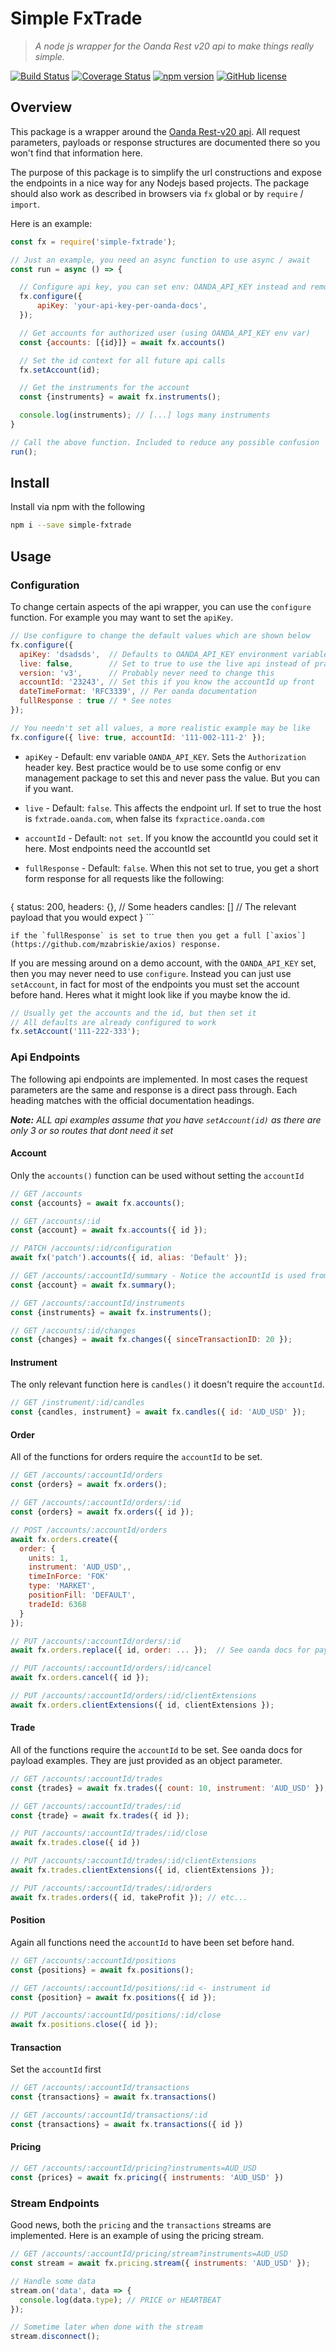 # Simple FxTrade

> _A node js wrapper for the Oanda Rest v20 api to make things really simple._

[![Build Status](https://travis-ci.org/lteacher/simple-fxtrade.svg?branch=master)](https://travis-ci.org/lteacher/simple-fxtrade)
[![Coverage Status](https://coveralls.io/repos/github/lteacher/simple-fxtrade/badge.svg?branch=master)](https://coveralls.io/github/lteacher/simple-fxtrade?branch=master)
[![npm version](https://badge.fury.io/js/simple-fxtrade.svg)](https://badge.fury.io/js/simple-fxtrade)
[![GitHub license](https://img.shields.io/badge/license-MIT-blue.svg)](https://raw.githubusercontent.com/lteacher/simple-fxtrade/master/LICENSE.md)

## Overview

This package is a wrapper around the [Oanda Rest-v20 api][oanda-api]. All request parameters, payloads or response structures are documented there so you won't find that information here.

The purpose of this package is to simplify the url constructions and expose the endpoints in a nice way for any Nodejs based projects. The package should also work as described in browsers via `fx` global or by `require` / `import`.

Here is an example:

```javascript
const fx = require('simple-fxtrade');

// Just an example, you need an async function to use async / await
const run = async () => {

  // Configure api key, you can set env: OANDA_API_KEY instead and remove this call
  fx.configure({
      apiKey: 'your-api-key-per-oanda-docs',
  });

  // Get accounts for authorized user (using OANDA_API_KEY env var)
  const {accounts: [{id}]} = await fx.accounts()

  // Set the id context for all future api calls
  fx.setAccount(id);

  // Get the instruments for the account
  const {instruments} = await fx.instruments();

  console.log(instruments); // [...] logs many instruments
}

// Call the above function. Included to reduce any possible confusion
run();
```

## Install

Install via npm with the following
```sh
npm i --save simple-fxtrade
```

## Usage

### Configuration

To change certain aspects of the api wrapper, you can use the `configure` function. For example you may want to set the `apiKey`.

```javascript
// Use configure to change the default values which are shown below
fx.configure({
  apiKey: 'dsadsds',  // Defaults to OANDA_API_KEY environment variable
  live: false,        // Set to true to use the live api instead of practice
  version: 'v3',      // Probably never need to change this
  accountId: '23243', // Set this if you know the accountId up front
  dateTimeFormat: 'RFC3339', // Per oanda documentation
  fullResponse : true // * See notes
});

// You needn't set all values, a more realistic example may be like
fx.configure({ live: true, accountId: '111-002-111-2' });
```

- `apiKey` - Default: env variable `OANDA_API_KEY`. Sets the `Authorization` header key.  Best practice would be to use some config or env management package to set this and never pass the value. But you can if you want.

- `live` - Default: `false`. This affects the endpoint url. If set to true the host is `fxtrade.oanda.com`, when false its `fxpractice.oanda.com`

- `accountId` - Default: `not set`. If you know the accountId you could set it here. Most endpoints need the accountId set

- `fullResponse` - Default: `false`. When this not set to true, you get a short form response for all requests like the following:

    ```json5
{
    status: 200,
    headers: {}, // Some headers
    candles: []  // The relevant payload that you would expect
}
    ```

    if the `fullResponse` is set to true then you get a full [`axios`](https://github.com/mzabriskie/axios) response.


If you are messing around on a demo account, with the `OANDA_API_KEY` set, then you may never need to use `configure`. Instead you can just use `setAccount`, in fact for most of the endpoints you must set the account before hand. Heres what it might look like if you maybe know the id.

```javascript
// Usually get the accounts and the id, but then set it
// All defaults are already configured to work
fx.setAccount('111-222-333');
```

### Api Endpoints
The following api endpoints are implemented. In most cases the request parameters are the same and response is a direct pass through. Each heading matches with the official documentation headings.

_**Note:** ALL api examples assume that you have `setAccount(id)` as there are only 3 or so routes that dont need it set_

#### Account
Only the `accounts()` function can be used without setting the `accountId`


```javascript
// GET /accounts
const {accounts} = await fx.accounts();

// GET /accounts/:id
const {account} = await fx.accounts({ id });

// PATCH /accounts/:id/configuration
await fx('patch').accounts({ id, alias: 'Default' });

// GET /accounts/:accountId/summary - Notice the accountId is used from the config
const {account} = await fx.summary();

// GET /accounts/:accountId/instruments
const {instruments} = await fx.instruments();

// GET /accounts/:id/changes
const {changes} = await fx.changes({ sinceTransactionID: 20 });
```

#### Instrument
The only relevant function here is `candles()` it doesn't require the `accountId`.

```javascript
// GET /instrument/:id/candles
const {candles, instrument} = await fx.candles({ id: 'AUD_USD' });
```

#### Order
All of the functions for orders require the `accountId` to be set.

```javascript
// GET /accounts/:accountId/orders
const {orders} = await fx.orders();

// GET /accounts/:accountId/orders/:id
const {orders} = await fx.orders({ id });

// POST /accounts/:accountId/orders
await fx.orders.create({
  order: {
    units: 1,
    instrument: 'AUD_USD',,
    timeInForce: 'FOK'
    type: 'MARKET',
    positionFill: 'DEFAULT',
    tradeId: 6368
  }
});

// PUT /accounts/:accountId/orders/:id
await fx.orders.replace({ id, order: ... });  // See oanda docs for payload examples

// PUT /accounts/:accountId/orders/:id/cancel
await fx.orders.cancel({ id });

// PUT /accounts/:accountId/orders/:id/clientExtensions
await fx.orders.clientExtensions({ id, clientExtensions });
```

#### Trade
All of the functions require the `accountId` to be set. See oanda docs for payload examples. They are just provided as an object parameter.

```javascript
// GET /accounts/:accountId/trades
const {trades} = await fx.trades({ count: 10, instrument: 'AUD_USD' });

// GET /accounts/:accountId/trades/:id
const {trade} = await fx.trades({ id });

// PUT /accounts/:accountId/trades/:id/close
await fx.trades.close({ id })

// PUT /accounts/:accountId/trades/:id/clientExtensions
await fx.trades.clientExtensions({ id, clientExtensions });

// PUT /accounts/:accountId/trades/:id/orders
await fx.trades.orders({ id, takeProfit }); // etc...
```

#### Position
Again all functions need the `accountId` to have been set before hand.

```javascript
// GET /accounts/:accountId/positions
const {positions} = await fx.positions();

// GET /accounts/:accountId/positions/:id <- instrument id
const {position} = await fx.positions({ id });

// PUT /accounts/:accountId/positions/:id/close
await fx.positions.close({ id });
```

#### Transaction
Set the `accountId` first

```javascript
// GET /accounts/:accountId/transactions
const {transactions} = await fx.transactions()

// GET /accounts/:accountId/transactions/:id
const {transactions} = await fx.transactions({ id })
```

#### Pricing

```javascript
// GET /accounts/:accountId/pricing?instruments=AUD_USD
const {prices} = await fx.pricing({ instruments: 'AUD_USD' })
```

### Stream Endpoints
Good news, both the `pricing` and the `transactions` streams are implemented. Here is an example of using the pricing stream.

```javascript
// GET /accounts/:accountId/pricing/stream?instruments=AUD_USD
const stream = await fx.pricing.stream({ instruments: 'AUD_USD' });

// Handle some data
stream.on('data', data => {
  console.log(data.type); // PRICE or HEARTBEAT
});

// Sometime later when done with the stream
stream.disconnect();
```


[oanda-api]:(http://developer.oanda.com/rest-live-v20/introduction/)
[request-promise]:(https://www.npmjs.com/package/request-promise)

